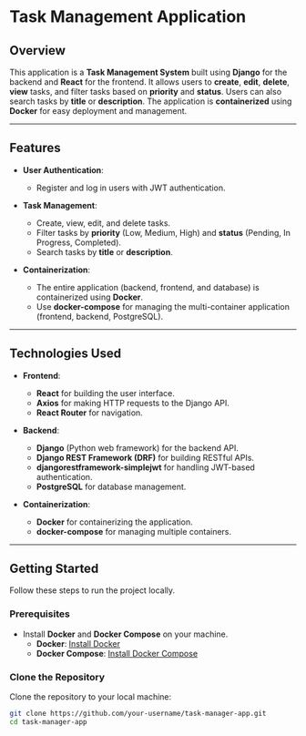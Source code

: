 # Task Management Application

## Overview

This application is a **Task Management System** built using **Django** for the backend and **React** for the frontend. It allows users to **create**, **edit**, **delete**, **view** tasks, and filter tasks based on **priority** and **status**. Users can also search tasks by **title** or **description**. The application is **containerized** using **Docker** for easy deployment and management.

---

## Features

- **User Authentication**:
  - Register and log in users with JWT authentication.
  
- **Task Management**:
  - Create, view, edit, and delete tasks.
  - Filter tasks by **priority** (Low, Medium, High) and **status** (Pending, In Progress, Completed).
  - Search tasks by **title** or **description**.

- **Containerization**:
  - The entire application (backend, frontend, and database) is containerized using **Docker**.
  - Use **docker-compose** for managing the multi-container application (frontend, backend, PostgreSQL).


---

## Technologies Used

- **Frontend**: 
  - **React** for building the user interface.
  - **Axios** for making HTTP requests to the Django API.
  - **React Router** for navigation.

- **Backend**:
  - **Django** (Python web framework) for the backend API.
  - **Django REST Framework (DRF)** for building RESTful APIs.
  - **djangorestframework-simplejwt** for handling JWT-based authentication.
  - **PostgreSQL** for database management.

- **Containerization**:
  - **Docker** for containerizing the application.
  - **docker-compose** for managing multiple containers.

---

## Getting Started

Follow these steps to run the project locally.

### Prerequisites

- Install **Docker** and **Docker Compose** on your machine.
  - **Docker**: [Install Docker](https://docs.docker.com/get-docker/)
  - **Docker Compose**: [Install Docker Compose](https://docs.docker.com/compose/install/)

### Clone the Repository

Clone the repository to your local machine:

```bash
git clone https://github.com/your-username/task-manager-app.git
cd task-manager-app
